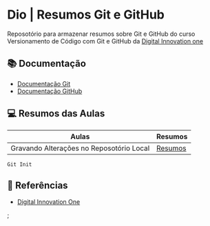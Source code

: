 
# Dio | Resumos Git e GitHub

Reposotório para armazenar resumos sobre Git e GitHub
do curso Versionamento de Código com Git e GitHub da [Digital Innovation one](https://dio.me/)

## 📚 Documentação
- [Documentação Git](https://git-scm.com/doc)
- [Documentação GitHub](https://docs.github.com/)

## 💻 Resumos das Aulas

| Aulas | Resumos |
|--------|--------|
|Gravando Alterações no Reposotório Local | [Resumos]() |

```
Git Init
```

## 🔎 Referências

- [Digital Innovation One]()

;
